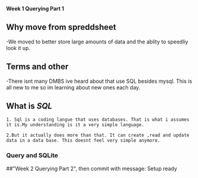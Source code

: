  **Week 1 Querying Part 1**

## Why move from spreddsheet
-We moved to better store large amounts of data and the ablity to speedliy look it up.

## Terms and other 
-There isnt many DMBS ive heard about that use SQL besides mysql. This is all new to me so im learning about new ones each day. 


## What is *SQL*
    1. Sql is a coding langue that uses databases. That is what i assumes it is.My understanding is it a very simple language.

    2.But it actually does more than that. It can create ,read and update data in a data base. This doesnt feel very simple anymore. 

### Query and SQLite
##"Week 2 Querying Part 2", then commit with message: Setup ready
